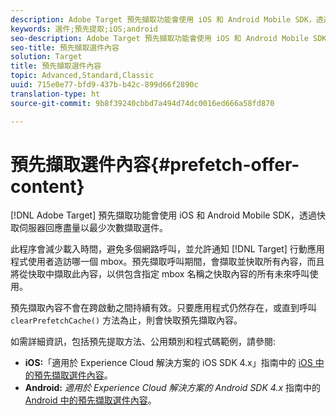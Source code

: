 ```yaml
---
description: Adobe Target 預先擷取功能會使用 iOS 和 Android Mobile SDK，透過快取伺服器回應盡量以最少次數擷取選件。
keywords: 選件;預先提取;iOS;android
seo-description: Adobe Target 預先擷取功能會使用 iOS 和 Android Mobile SDK，透過快取伺服器回應盡量以最少次數擷取選件。
seo-title: 預先擷取選件內容
solution: Target
title: 預先擷取選件內容
topic: Advanced,Standard,Classic
uuid: 715e0e77-bfd9-437b-b42c-899d66f2890c
translation-type: ht
source-git-commit: 9b8f39240cbbd7a494d74dc0016ed666a58fd870

---
```



# 預先擷取選件內容{#prefetch-offer-content}

[!DNL Adobe Target] 預先擷取功能會使用 iOS 和 Android Mobile SDK，透過快取伺服器回應盡量以最少次數擷取選件。

此程序會減少載入時間，避免多個網路呼叫，並允許通知 [!DNL Target] 行動應用程式使用者造訪哪一個 mbox。預先擷取呼叫期間，會擷取並快取所有內容，而且將從快取中擷取此內容，以供包含指定 mbox 名稱之快取內容的所有未來呼叫使用。

預先擷取內容不會在跨啟動之間持續有效。只要應用程式仍然存在，或直到呼叫 `clearPrefetchCache()` 方法為止，則會快取預先擷取內容。

如需詳細資訊，包括預先提取方法、公用類別和程式碼範例，請參閱:

* **iOS:**「適用於 Experience Cloud 解決方案的 iOS SDK 4.x」指南中的 [iOS 中的預先擷取選件內容](https://marketing.adobe.com/resources/help/zh_TW/mobile/ios/c_mob_target-prefetch_ios.html)。
* **Android:** *適用於 Experience Cloud 解決方案的 Android SDK 4.x* 指南中的 [Android 中的預先擷取選件內容](https://marketing.adobe.com/resources/help/zh_TW/mobile/android/c_mob_target-prefetch_android.html)。